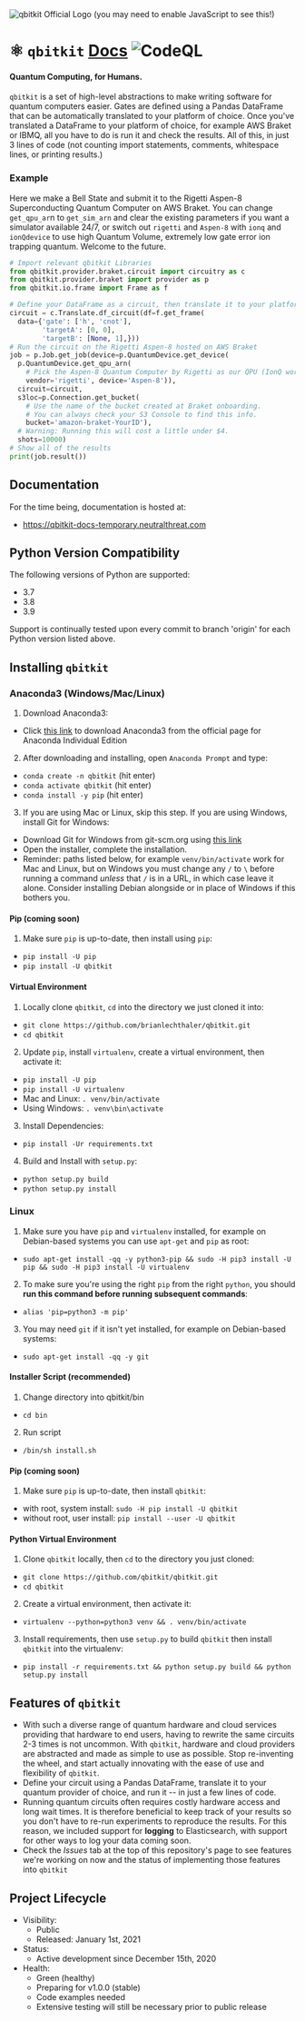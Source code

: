 <img src="https://gist.githubusercontent.com/brianlechthaler/8137558340cc322e2d3acc1a740540d6/raw/1da63bfff411b1647e277e9b265939346fc5c845/qbitkit.svg" alt="qbitkit Official Logo (you may need to enable JavaScript to see this!)">



# ⚛ `qbitkit` [Docs](https://qbitkit-docs-temporary.neutralthreat.com/index.html) ![CodeQL](https://github.com/qbitkit/qbitkit/workflows/CodeQL/badge.svg) 

#### Quantum Computing, for Humans.
`qbitkit` is a set of high-level abstractions to make writing software for quantum computers easier. 
Gates are defined using a Pandas DataFrame that can be automatically translated to your platform of choice.
Once you've translated a DataFrame to your platform of choice, for example AWS Braket or IBMQ, all you have to do is run it and check the results.
All of this, in just 3 lines of code (not counting import statements, comments, whitespace lines, or printing results.) 

### Example
Here we make a Bell State and submit it to the Rigetti Aspen-8 Superconducting Quantum Computer on AWS Braket. 
You can change `get_qpu_ar`n to `get_sim_arn` and clear the existing parameters if you want a simulator available 24/7, or switch out `rigetti` and `Aspen-8` with `ionq` and `ionQdevice` to use high Quantum Volume, extremely low gate error ion trapping quantum. Welcome to the future.

```python
# Import relevant qbitkit Libraries
from qbitkit.provider.braket.circuit import circuitry as c
from qbitkit.provider.braket import provider as p
from qbitkit.io.frame import Frame as f

# Define your DataFrame as a circuit, then translate it to your platform of choice.
circuit = c.Translate.df_circuit(df=f.get_frame(
  data={'gate': ['h', 'cnot'],
        'targetA': [0, 0],
        'targetB': [None, 1],}))
# Run the circuit on the Rigetti Aspen-8 hosted on AWS Braket
job = p.Job.get_job(device=p.QuantumDevice.get_device(
  p.QuantumDevice.get_qpu_arn(
    # Pick the Aspen-8 Quantum Computer by Rigetti as our QPU (IonQ works too!)
    vendor='rigetti', device='Aspen-8')),
  circuit=circuit,
  s3loc=p.Connection.get_bucket(
    # Use the name of the bucket created at Braket onboarding.
    # You can always check your S3 Console to find this info.
    bucket='amazon-braket-YourID'),
  # Warning: Running this will cost a little under $4.
  shots=10000)
# Show all of the results
print(job.result())
```

## Documentation
For the time being, documentation is hosted at:
* https://qbitkit-docs-temporary.neutralthreat.com

## Python Version Compatibility
The following versions of Python are supported:
* 3.7
* 3.8
* 3.9

Support is continually tested upon every commit to branch 'origin' for each Python version listed above.

## Installing `qbitkit`
### Anaconda3 (Windows/Mac/Linux)
1) Download Anaconda3:
* Click [this link](https://www.anaconda.com/products/individual) to download Anaconda3 from the official page for Anaconda Individual Edition
2) After downloading and installing, open `Anaconda Prompt` and type:
* `conda create -n qbitkit` (hit enter)
* `conda activate qbitkit` (hit enter)
* `conda install -y pip` (hit enter)
3) If you are using Mac or Linux, skip this step. If you are using Windows, install Git for Windows:
* Download Git for Windows from git-scm.org using [this link](https://git-scm.com/download/win)
* Open the installer, complete the installation.
* Reminder: paths listed below, for example `venv/bin/activate` work for Mac and Linux, but on Windows you must change any `/` to `\` before running a command *unless* that `/` is in a URL, in which case leave it alone. Consider installing Debian alongside or in place of Windows if this bothers you.
#### Pip (coming soon)
1) Make sure `pip` is up-to-date, then install using `pip`: 
* `pip install -U pip`
* `pip install -U qbitkit`
#### Virtual Environment
1) Locally clone `qbitkit`, `cd` into the directory we just cloned it into:
* `git clone https://github.com/brianlechthaler/qbitkit.git`
* `cd qbitkit`
2) Update `pip`, install `virtualenv`, create a virtual environment, then activate it:
* `pip install -U pip`
* `pip install -U virtualenv`
* Mac and Linux: `. venv/bin/activate`
* Using Windows: `. venv\bin\activate`
3) Install Dependencies:
* `pip install -Ur requirements.txt`
4) Build and Install with `setup.py`:
* `python setup.py build`
* `python setup.py install`
### Linux
1) Make sure you have `pip` and `virtualenv` installed, for example on Debian-based systems you can use `apt-get` and `pip` as root: 
* `sudo apt-get install -qq -y python3-pip && sudo -H pip3 install -U pip && sudo -H pip3 install -U virtualenv`
2) To make sure you're using the right `pip` from the right `python`, you should **run this command before running subsequent commands**:
* `alias 'pip=python3 -m pip'`
3) You may need `git` if it isn't yet installed, for example on Debian-based systems:
* `sudo apt-get install -qq -y git`
#### Installer Script (recommended)
1) Change directory into qbitkit/bin
* `cd bin`
2) Run script
* `/bin/sh install.sh`
#### Pip (coming soon)
1) Make sure `pip` is up-to-date, then install `qbitkit`:
* with root, system install: `sudo -H pip install -U qbitkit`
* without root, user install: `pip install --user -U qbitkit`
#### Python Virtual Environment
1) Clone `qbitkit` locally, then `cd` to the directory you just cloned:
* `git clone https://github.com/qbitkit/qbitkit.git`
* `cd qbitkit`
2) Create a virtual environment, then activate it: 
* `virtualenv --python=python3 venv && . venv/bin/activate`
3) Install requirements, then use `setup.py` to build `qbitkit` then install `qbitkit` into the virtualenv: 
* `pip install -r requirements.txt && python setup.py build && python setup.py install`

## Features of `qbitkit`
* With such a diverse range of quantum hardware and cloud services providing that hardware to end users, having to rewrite the same circuits 2-3 times is not uncommon. With `qbitkit`, hardware and cloud providers are abstracted and made as simple to use as possible. Stop re-inventing the wheel, and start actually innovating with the ease of use and flexibility of `qbitkit`.
* Define your circuit using a Pandas DataFrame, translate it to your quantum provider of choice, and run it -- in just a few lines of code.
* Running quantum circuits often requires costly hardware access and long wait times. It is therefore beneficial to keep track of your results so you don't have to re-run experiments to reproduce the results. For this reason, we included support for **logging** to Elasticsearch, with support for other ways to log your data coming soon.
* Check the *Issues* tab at the top of this repository's page to see features we're working on now and the status of implementing those features into `qbitkit`

## Project Lifecycle
* Visibility: 
    * Public
    * Released: January 1st, 2021
* Status:
    * Active development since December 15th, 2020
* Health:
    * Green (healthy)
    * Preparing for v1.0.0 (stable)
    * Code examples needed  
    * Extensive testing will still be necessary prior to public release
